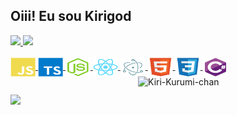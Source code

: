 ## Oiii! Eu sou Kirigod
<div>
    <a href="https://github.com/Kirigod">
    <img height="175em" src="https://github-readme-stats.vercel.app/api?username=Kirigod&show_icons=true&theme=tokyonight&include_all_commits=true&count_private=true"/>
    <img height="175em" src="https://github-readme-stats.vercel.app/api/top-langs/?username=Kirigod&layout=compact&langs_count=7&theme=tokyonight"/>
<div>
<div style="display: inline_block"><br>
    <img align="center" alt="Kiri-Js" height="30" width="40" src="https://raw.githubusercontent.com/devicons/devicon/master/icons/javascript/javascript-plain.svg">
    <img align="center" alt="Kiri-Ts" height="30" width="40" src="https://raw.githubusercontent.com/devicons/devicon/master/icons/typescript/typescript-plain.svg">
    <img align="center" alt="Kiri-NodeJs" height="30" width="40" src="https://raw.githubusercontent.com/devicons/devicon/master/icons/nodejs/nodejs-original.svg">
    <img align="center" alt="Kiri-React" height="30" width="40" src="https://raw.githubusercontent.com/devicons/devicon/master/icons/react/react-original.svg">
    <img align="center" alt="Kiri-Electron" height="30" width="40" src="https://raw.githubusercontent.com/devicons/devicon/master/icons/electron/electron-original.svg">
    <img align="center" alt="Kiri-HTML" height="30" width="40" src="https://raw.githubusercontent.com/devicons/devicon/master/icons/html5/html5-original.svg">
    <img align="center" alt="Kiri-CSS" height="30" width="40" src="https://raw.githubusercontent.com/devicons/devicon/master/icons/css3/css3-original.svg">
    <img align="center" alt="Kiri-Csharp" height="30" width="40" src="https://raw.githubusercontent.com/devicons/devicon/master/icons/csharp/csharp-original.svg">
    <img align="right" alt="Kiri-Kurumi-chan" height="220" width="300" src="https://cdn.discordapp.com/attachments/841436319187206174/841436385931427920/AW3922346_18.gif">
</div>

  ##
  
<div>
    <a href ="mailto: imperialdevelopment.contact@gmail.com"><img src="https://img.shields.io/badge/-Gmail-%23EA4335?style=for-the-badge&logo=gmail&logoColor=white" target="_blank"></a>
</div>
